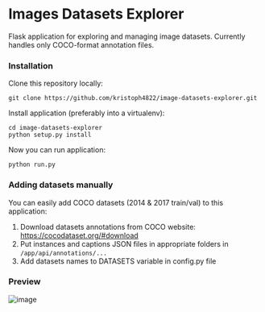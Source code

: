 # Images Datasets Explorer
Flask application for exploring and managing image datasets. Currently handles only COCO-format annotation files.


### Installation
Clone this repository locally:
```
git clone https://github.com/kristoph4822/image-datasets-explorer.git
```
Install application (preferably into a virtualenv):
```
cd image-datasets-explorer
python setup.py install
```
Now you can run application:
```
python run.py
```

### Adding datasets manually
You can easily add COCO datasets (2014 & 2017 train/val) to this application:
  1. Download datasets annotations from COCO website: https://cocodataset.org/#download
  2. Put instances and captions JSON files in appropriate folders in `/app/api/annotations/...`
  3. Add datasets names to DATASETS variable in config.py file


### Preview
![image](https://user-images.githubusercontent.com/46055596/170584237-aa4af76f-3571-4c76-ad63-a5518569e52e.png)
